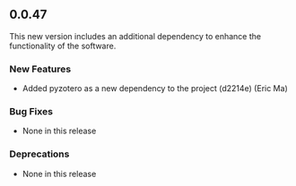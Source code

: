 ## 0.0.47

This new version includes an additional dependency to enhance the functionality of the software.

### New Features

- Added pyzotero as a new dependency to the project (d2214e) (Eric Ma)

### Bug Fixes

- None in this release

### Deprecations

- None in this release
